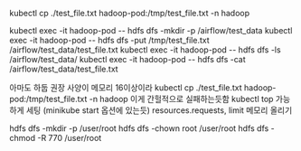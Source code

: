 kubectl cp ./test_file.txt hadoop-pod:/tmp/test_file.txt -n hadoop

kubectl exec -it hadoop-pod -- hdfs dfs -mkdir -p /airflow/test_data
kubectl exec -it hadoop-pod -- hdfs dfs -put /tmp/test_file.txt /airflow/test_data/test_file.txt
kubectl exec -it hadoop-pod -- hdfs dfs -ls /airflow/test_data/
kubectl exec -it hadoop-pod -- hdfs dfs -cat /airflow/test_data/test_file.txt

아마도 하둡 권장 사양이 메모리 16이상이라
kubectl cp ./test_file.txt hadoop-pod:/tmp/test_file.txt -n hadoop 이게 간헐적으로 실패하는듯함
kubectl top 가능하게 세팅 (minikube start 옵션에 있는듯)
resources.requests, limit 메모리 올리기

hdfs dfs -mkdir -p /user/root
hdfs dfs -chown root /user/root
hdfs dfs -chmod -R 770 /user/root
